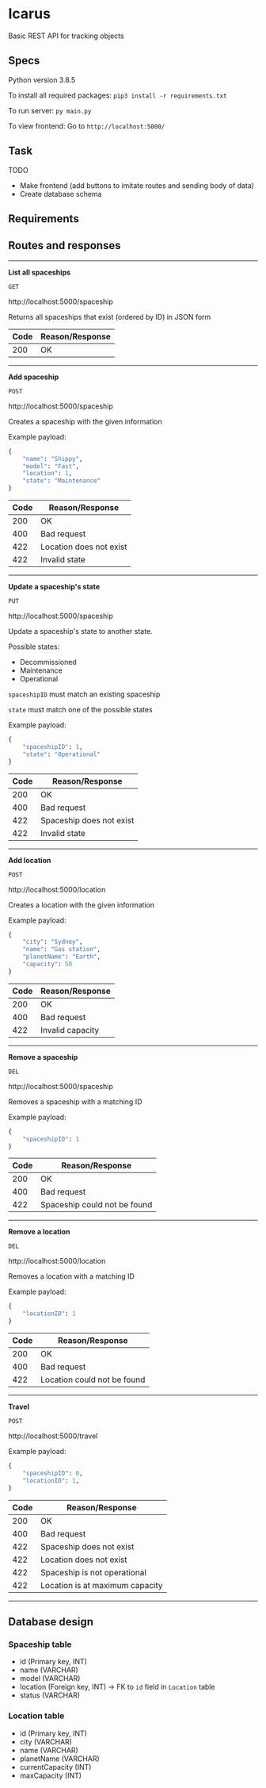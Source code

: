 # Icarus
Basic REST API for tracking objects

## Specs
Python version 3.8.5

To install all required packages: `pip3 install -r requirements.txt`

To run server: `py main.py`

To view frontend: Go to `http://localhost:5000/`


## Task


TODO
* Make frontend (add buttons to imitate routes and sending body of data)
* Create database schema

## Requirements


## Routes and responses
---

**List all spaceships**

`GET`

http://localhost:5000/spaceship

Returns all spaceships that exist (ordered by ID) in JSON form

| Code |        Reason/Response          |
|------| --------------------------------|
| 200  | OK                              |

---

**Add spaceship**

`POST`

http://localhost:5000/spaceship

Creates a spaceship with the given information

Example payload:
```python
{
    "name": "Shippy",
    "model": "Fast",
    "location": 1,
    "state": "Maintenance"
}
```

| Code |        Reason/Response          |
|------| --------------------------------|
| 200  | OK                              |
| 400  | Bad request                     |
| 422  | Location does not exist         |
| 422  | Invalid state                   |

---

**Update a spaceship's state**

`PUT`

http://localhost:5000/spaceship

Update a spaceship's state to another state.

Possible states:
* Decommissioned
* Maintenance
* Operational

`spaceshipID` must match an existing spaceship

`state` must match one of the possible states

Example payload:
```python
{
    "spaceshipID": 1,
    "state": "Operational"
}
```

| Code |        Reason/Response          |
|------| --------------------------------|
| 200  | OK                              |
| 400  | Bad request                     |
| 422  | Spaceship does not exist        |
| 422  | Invalid state                   |

---

**Add location**

`POST`

http://localhost:5000/location

Creates a location with the given information

Example payload:
```python
{
    "city": "Sydney",
    "name": "Gas station",
    "planetName": "Earth",
    "capacity": 50
}
```

| Code |        Reason/Response          |
|------| --------------------------------|
| 200  | OK                              |
| 400  | Bad request                     |
| 422  | Invalid capacity                |


---

**Remove a spaceship**

`DEL`

http://localhost:5000/spaceship

Removes a spaceship with a matching ID

Example payload:
```python
{
    "spaceshipID": 1
}
```

| Code |        Reason/Response          |
|------| --------------------------------|
| 200  | OK                              |
| 400  | Bad request                     |
| 422  | Spaceship could not be found    |

---

**Remove a location**

`DEL`

http://localhost:5000/location

Removes a location with a matching ID

Example payload:
```python
{
    "locationID": 1
}
```

| Code |        Reason/Response          |
|------| --------------------------------|
| 200  | OK                              |
| 400  | Bad request                     |
| 422  | Location could not be found     |

---

**Travel**

`POST`

http://localhost:5000/travel


Example payload:
```python
{
    "spaceshipID": 0,
    "locationID": 1,
}
```

| Code |        Reason/Response          |
|------| --------------------------------|
| 200  | OK                              |
| 400  | Bad request                     |
| 422  | Spaceship does not exist        |
| 422  | Location does not exist         |
| 422  | Spaceship is not operational    |
| 422  | Location is at maximum capacity |

---


## Database design
### Spaceship table
* id (Primary key, INT)
* name (VARCHAR)
* model (VARCHAR)
* location (Foreign key, INT) -> FK to `id` field in `Location` table
* status (VARCHAR)

### Location table
* id (Primary key, INT)
* city (VARCHAR)
* name (VARCHAR)
* planetName (VARCHAR)
* currentCapacity (INT)
* maxCapacity (INT)

